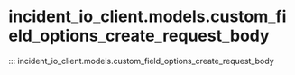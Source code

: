 # incident_io_client.models.custom_field_options_create_request_body

::: incident_io_client.models.custom_field_options_create_request_body